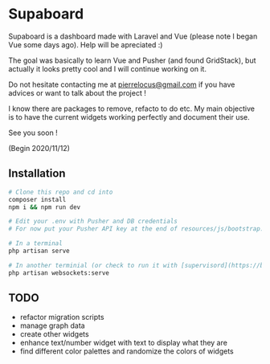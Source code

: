# Supaboard

Supaboard is a dashboard made with Laravel and Vue (please note I began Vue some days ago).
Help will be apreciated :)

The goal was basically to learn Vue and Pusher (and found GridStack), but actually it looks pretty cool and I will continue working on it.

Do not hesitate contacting me at pierrelocus@gmail.com if you have advices or want to talk about the project !

I know there are packages to remove, refacto to do etc. My main objective is to have the current widgets working perfectly and document their use.

See you soon !

(Begin 2020/11/12)

## Installation

```bash
# Clone this repo and cd into
composer install
npm i && npm run dev

# Edit your .env with Pusher and DB credentials
# For now put your Pusher API key at the end of resources/js/bootstrap.js (will be replaced later with process env)

# In a terminal
php artisan serve

# In another terminial (or check to run it with [supervisord](https://beyondco.de/docs/laravel-websockets/basic-usage/starting))
php artisan websockets:serve
```

## TODO

+ refactor migration scripts
+ manage graph data
+ create other widgets
+ enhance text/number widget with text to display what they are
+ find different color palettes and randomize the colors of widgets
